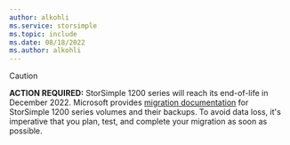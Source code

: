 ```yaml
---
author: alkohli
ms.service: storsimple
ms.topic: include
ms.date: 08/18/2022
ms.author: alkohli
---
```


> [!CAUTION]
> **ACTION REQUIRED:** StorSimple 1200 series will reach its end-of-life in December 2022. Microsoft provides [migration documentation](../articles/storage/files/storage-files-migration-storsimple-1200.md) for StorSimple 1200 series volumes and their backups. To avoid data loss, it's imperative that you plan, test, and complete your migration as soon as possible.
